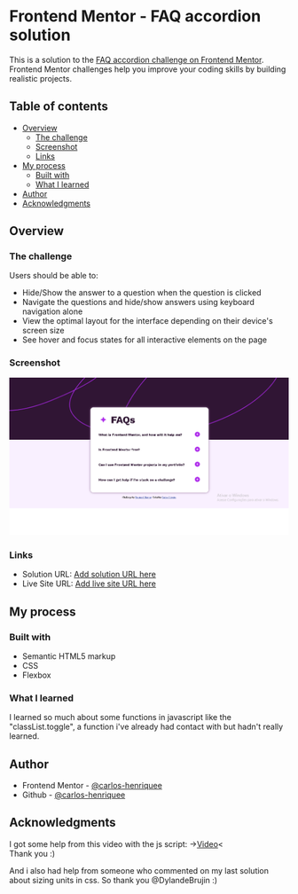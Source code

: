 # Frontend Mentor - FAQ accordion solution

This is a solution to the [FAQ accordion challenge on Frontend Mentor](https://www.frontendmentor.io/challenges/faq-accordion-wyfFdeBwBz). Frontend Mentor challenges help you improve your coding skills by building realistic projects. 

## Table of contents

- [Overview](#overview)
  - [The challenge](#the-challenge)
  - [Screenshot](#screenshot)
  - [Links](#links)
- [My process](#my-process)
  - [Built with](#built-with)
  - [What I learned](#what-i-learned)
- [Author](#author)
- [Acknowledgments](#acknowledgments)

## Overview

### The challenge

Users should be able to:

- Hide/Show the answer to a question when the question is clicked
- Navigate the questions and hide/show answers using keyboard navigation alone
- View the optimal layout for the interface depending on their device's screen size
- See hover and focus states for all interactive elements on the page

### Screenshot

![](./screenshot.png)

### Links

- Solution URL: [Add solution URL here](https://your-solution-url.com)
- Live Site URL: [Add live site URL here](https://your-live-site-url.com)

## My process

### Built with

- Semantic HTML5 markup
- CSS
- Flexbox

### What I learned
I learned so much about some functions in javascript like the "classList.toggle", a function i've already had contact with but hadn't really learned.

## Author


- Frontend Mentor - [@carlos-henriquee](https://www.frontendmentor.io/profile/carlos-henriquee)
- Github - [@carlos-henriquee](https://www.github.com/carlos-henriquee)

## Acknowledgments

I got some help from this video with the js script:
->[Video](https://www.youtube.com/watch?v=HJuD66J7uCE)<  <br>
Thank you :)

And i also had help from someone who commented on my last solution about sizing units in css.
So thank you @DylandeBrujin :)


